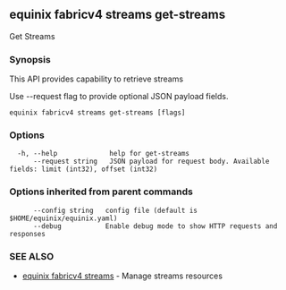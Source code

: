 ## equinix fabricv4 streams get-streams

Get Streams

### Synopsis

This API provides capability to retrieve streams

Use --request flag to provide optional JSON payload fields.

```
equinix fabricv4 streams get-streams [flags]
```

### Options

```
  -h, --help             help for get-streams
      --request string   JSON payload for request body. Available fields: limit (int32), offset (int32)
```

### Options inherited from parent commands

```
      --config string   config file (default is $HOME/equinix/equinix.yaml)
      --debug           Enable debug mode to show HTTP requests and responses
```

### SEE ALSO

* [equinix fabricv4 streams](equinix_fabricv4_streams.md)	 - Manage streams resources


